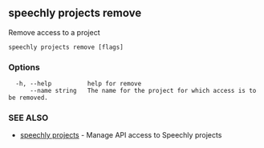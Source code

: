 ## speechly projects remove

Remove access to a project

```
speechly projects remove [flags]
```

### Options

```
  -h, --help          help for remove
      --name string   The name for the project for which access is to be removed.
```

### SEE ALSO

* [speechly projects](speechly_projects.md)	 - Manage API access to Speechly projects

